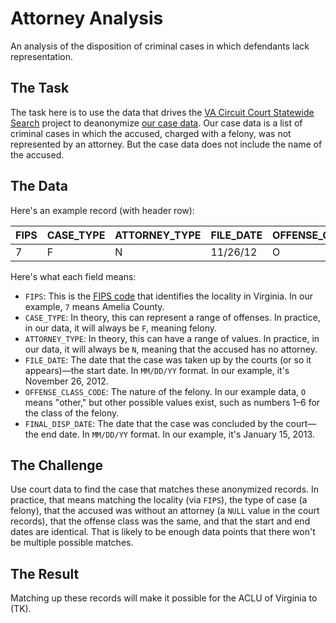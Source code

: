 # Attorney Analysis

An analysis of the disposition of criminal cases in which defendants lack representation.

## The Task
The task here is to use the data that drives the [VA Circuit Court Statewide Search](https://github.com/Code4HR/va-circuit-court-search) project to deanonymize [our case data](https://github.com/openva/attorney-analysis/tree/master/cases). Our case data is a list of criminal cases in which the accused, charged with a felony, was not represented by an attorney. But the case data does not include the name of the accused.

## The Data

Here's an example record (with header row):

FIPS | CASE_TYPE | ATTORNEY_TYPE | FILE_DATE | OFFENSE_CLASS_CODE | FINAL_DISP_DATE
---- | --------- | ------------- | --------- | ------------------ | ---------------
7 | F | N | 11/26/12 | O | 1/15/13

Here's what each field means:

* `FIPS`: This is the [FIPS code](http://www2.census.gov/geo/docs/reference/codes/files/st51_va_cou.txt) that identifies the locality in Virginia. In our example, `7` means Amelia County.
* `CASE_TYPE`: In theory, this can represent a range of offenses. In practice, in our data, it will always be `F`, meaning felony.
* `ATTORNEY_TYPE`: In theory, this can have a range of values. In practice, in our data, it will always be `N`, meaning that the accused has no attorney.
* `FILE_DATE`: The date that the case was taken up by the courts (or so it appears)—the start date. In `MM/DD/YY` format. In our example, it's November 26, 2012.
* `OFFENSE_CLASS_CODE`: The nature of the felony. In our example data, `O` means "other," but other possible values exist, such as numbers 1–6 for the class of the felony.
* `FINAL_DISP_DATE`: The date that the case was concluded by the court—the end date. In `MM/DD/YY` format. In our example, it's January 15, 2013.

## The Challenge

Use court data to find the case that matches these anonymized records. In practice, that means matching the locality (via `FIPS`), the type of case (a felony), that the accused was without an attorney (a `NULL` value in the court records), that the offense class was the same, and that the start and end dates are identical. That is likely to be enough data points that there won't be multiple possible matches.

## The Result

Matching up these records will make it possible for the ACLU of Virginia to (TK).
